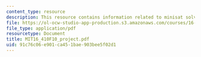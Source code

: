 ```yaml
---
content_type: resource
description: This resource contains information related to minisat solver.
file: https://ol-ocw-studio-app-production.s3.amazonaws.com/courses/16-410-principles-of-autonomy-and-decision-making-fall-2010/91c76c06e901ca451bae903bee5f02d1_MIT16_410F10_project.pdf
file_type: application/pdf
resourcetype: Document
title: MIT16_410F10_project.pdf
uid: 91c76c06-e901-ca45-1bae-903bee5f02d1
---
```

